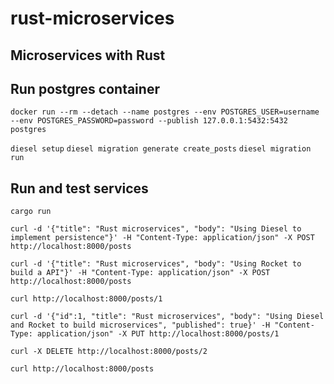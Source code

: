# rust-microservices
## Microservices with Rust

## Run postgres container
`docker run --rm --detach --name postgres --env POSTGRES_USER=username --env POSTGRES_PASSWORD=password --publish 127.0.0.1:5432:5432 postgres`

`diesel setup`
`diesel migration generate create_posts`
`diesel migration run`

## Run and test services
`cargo run`

`curl -d '{"title": "Rust microservices", "body": "Using Diesel to implement persistence"}' -H "Content-Type: application/json" -X POST http://localhost:8000/posts`

`curl -d '{"title": "Rust microservices", "body": "Using Rocket to build a API"}' -H "Content-Type: application/json" -X POST http://localhost:8000/posts`

`curl http://localhost:8000/posts/1`

`curl -d '{"id":1, "title": "Rust microservices", "body": "Using Diesel and Rocket to build microservices", "published": true}' -H "Content-Type: application/json" -X PUT http://localhost:8000/posts/1`

`curl -X DELETE http://localhost:8000/posts/2`

`curl http://localhost:8000/posts`

